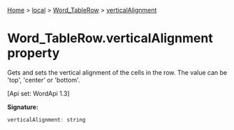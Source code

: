 [Home](./index) &gt; [local](local.md) &gt; [Word\_TableRow](local.word_tablerow.md) &gt; [verticalAlignment](local.word_tablerow.verticalalignment.md)

# Word\_TableRow.verticalAlignment property

Gets and sets the vertical alignment of the cells in the row. The value can be 'top', 'center' or 'bottom'. 

 \[Api set: WordApi 1.3\]

**Signature:**
```javascript
verticalAlignment: string
```

